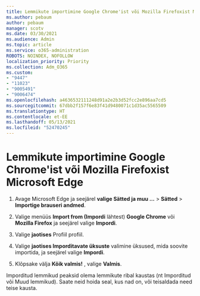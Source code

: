 ```yaml
---
title: Lemmikute importimine Google Chrome'ist või Mozilla Firefoxist Microsoft Edge
ms.author: pebaum
author: pebaum
manager: scotv
ms.date: 03/30/2021
ms.audience: Admin
ms.topic: article
ms.service: o365-administration
ROBOTS: NOINDEX, NOFOLLOW
localization_priority: Priority
ms.collection: Adm_O365
ms.custom:
- "9447"
- "11023"
- "9005491"
- "9006474"
ms.openlocfilehash: a4636532111248d91a2e2b3d52fcc2e896aa7cd5
ms.sourcegitcommit: 67dbb2f157f6e83f41d9480071c1d35ac5565509
ms.translationtype: HT
ms.contentlocale: et-EE
ms.lasthandoff: 05/13/2021
ms.locfileid: "52470245"
---
```

# <a name="import-favorites-from-google-chrome-or-mozilla-firefox-to-microsoft-edge"></a>Lemmikute importimine Google Chrome'ist või Mozilla Firefoxist Microsoft Edge

1. Avage Microsoft Edge ja seejärel **valige Sätted ja muu ...**  >  **Sätted**  >  **Importige brauseri andmed**.

1. Valige menüüs **Import from (Impordi** lähtest) **Google Chrome** või **Mozilla Firefox** ja seejärel valige **Impordi**.

1. Valige **jaotises** Profiil profiil.

1. Valige **jaotises Imporditavate üksuste** valimine üksused, mida soovite importida, ja seejärel valige **Impordi**.

1. Klõpsake välja **Kõik valmis!** , valige **Valmis**.

Imporditud lemmikud peaksid olema lemmikute ribal kaustas (nt Imporditud või Muud lemmikud). Saate neid hoida seal, kus nad on, või teisaldada need teise kausta.
